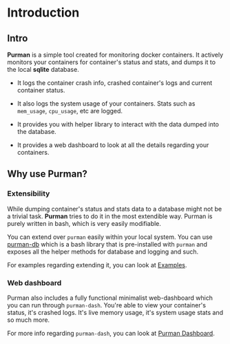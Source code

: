 # Introduction

## Intro

**Purman** is a simple tool created for monitoring docker containers.
It actively monitors your containers for container's status and stats,
and dumps it to the local **sqlite** database.

- It logs the container crash info, crashed container's logs and
  current container status.

- It also logs the system usage of your containers. Stats such as
  `mem_usage`, `cpu_usage`, etc are logged.

- It provides you with helper library to interact with the data dumped
  into the database.

- It provides a web dashboard to look at all the details regarding your
  containers.

## Why use Purman?

### Extensibility

While dumping container's status and stats data to a database might not
be a trivial task. **Purman** tries to do it in the most extendible way.
Purman is purely written in bash, which is very easily modifiable.

You can extend over `purman` easily within your local system. You can
use [purman-db](docs/reference/purman-db) which is a bash library that
is pre-installed with `purman` and exposes all the helper methods for
database and logging and such.

For examples regarding extending it, you can look at [Examples](docs/examples).

### Web dashboard

Purman also includes a fully functional minimalist web-dashboard
which you can run through `purman-dash`. You're able to view your
container's status, it's crashed logs. It's live memory usage, it's
system usage stats and so much more.

For more info regarding `purman-dash`, you can look at [Purman Dashboard](docs/dashboard).

